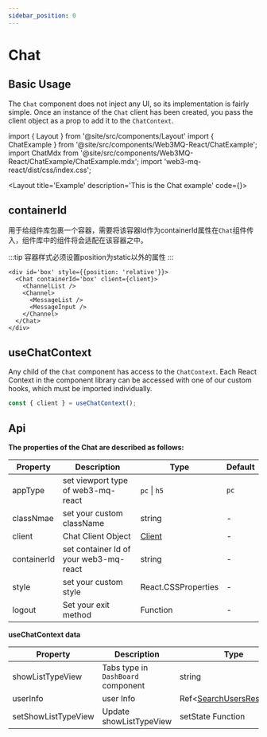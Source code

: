 ```yaml
---
sidebar_position: 0
---
```


# Chat

## Basic Usage

The `Chat` component does not inject any UI, so its implementation is fairly simple. Once an instance of the `Chat` client has been created, you pass the client object as a prop to add it to the `ChatContext`.

import { Layout } from '@site/src/components/Layout'
import { ChatExample } from '@site/src/components/Web3MQ-React/ChatExample';
import ChatMdx from '@site/src/components/Web3MQ-React/ChatExample/ChatExample.mdx';
import 'web3-mq-react/dist/css/index.css';

<Layout
title='Example'
description='This is the Chat example'
code={<ChatMdx />}>
<ChatExample />
</Layout>

## containerId

用于给组件库包裹一个容器，需要将该容器Id作为containerId属性在`Chat`组件传入，组件库中的组件将会适配在该容器之中。

:::tip
  容器样式必须设置position为static以外的属性
:::

```tsx
<div id='box' style={{position: 'relative'}}>
  <Chat containerId='box' client={client}>
    <ChannelList />
    <Channel>
      <MessageList />
      <MessageInput />
    </Channel>
  </Chat>
</div>
```

## useChatContext

Any child of the `Chat` component has access to the `ChatContext`. Each React Context in the component library can be accessed with one of our custom hooks, which must be imported individually.

```ts
const { client } = useChatContext();
```

## Api

**The properties of the Chat are described as follows:**

| Property    | Description                            | Type                                      | Default |
| ----------- | -------------------------------------- | ----------------------------------------- | ------- |
| appType     | set viewport type of web3-mq-react     | `pc` \| `h5`                              |  `pc`   |
| classNmae   | set your custom className              | string                                    |   -     |
| client      | Chat Client Object                     | [Client](/docs/Web3MQ-SDK/JS-SDK/client/) |   -     |
| containerId | set container Id of your web3-mq-react | string                                    |   -     |
| style       | set your custom style                  | React.CSSProperties                       |   -     |
| logout      | Set your exit method                   | Function                                  |   -     |

**useChatContext data**

| Property             | Description                                      | Type                                      | Default |
| -------------------- | ------------------------------------------------ | ----------------------------------------- | ------- |
| showListTypeView     | Tabs type in `DashBoard` component               | string                                    | 'room'  |
| userInfo             | user Info   | Ref<[SearchUsersResponse](/docs/Web3MQ-SDK/JS-SDK/types/#searchusersresponse)> |  -      |
| setShowListTypeView  | Update showListTypeView                          | setState Function                         |  -      |


